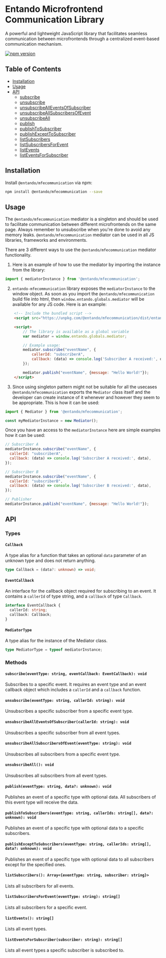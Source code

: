 # Entando Microfrontend Communication Library

A powerful and lightweight JavaScript library that facilitates seamless communication between microfrontends through a centralized event-based communication mechanism.

[![npm version](https://img.shields.io/npm/v/microfrontend-mediator.svg?style=flat)](https://www.npmjs.com/package/@entando/mfecommunication)

## Table of Contents

- [Installation](#installation)
- [Usage](#usage)
- [API](#api)
    - [subscribe](#subscribe)
    - [unsubscribe](#unsubscribe)
    - [unsubscribeAllEventsOfSubscriber](#unsubscribeAllEventsOfSubscriber)
    - [unsubscribeAllSubscribersOfEvent](#unsubscribeAllSubscribersOfEvent)
    - [unsubscribeAll](#unsubscribeAll)
    - [publish](#publish)
    - [publishToSubscriber](#publishToSubscriber)
    - [publishExceptToSubscriber](#publishExceptToSubscriber)
    - [listSubscribers](#listSubscribers)
    - [listSubscribersForEvent](#listSubscribersForEvent)
    - [listEvents](#listEvents)
    - [listEventsForSubscriber](#listEventsForSubscriber)

## Installation

Install `@entando/mfecommunication` via npm:

```sh
npm install @entando/mfecommunication --save
```

## Usage

The `@entando/mfecommunication` mediator is a singleton and should be used to facilitate communication between different microfrontends on the same page. Always remember to unsubscribe when you're done to avoid any memory leaks.  `@entando/mfecommunication` mediator can be used in all JS libraries, frameworks and environments.

There are 3 different ways to use the `@entando/mfecommunication` mediator functionality.

1. Here is an example of how to use the mediator by importing the instance from the library:

```javascript
import { mediatorInstance } from '@entando/mfecommunication';
```

2. `entando-mfecommunication` library exposes the `mediatorInstance` to the window object. As soon as you import the `@entando/mfecommunication` build file into html, then `window.entando.globals.mediator` will be available for any JS code.
Here is an example:
```html
    <!-- Include the bundled script -->
    <script src="https://unpkg.com/@entando/mfecommunication/dist/entando-mfecommunication.umd.cjs"></script>

    <script>
        // The library is available as a global variable
        var mediator = window.entando.globals.mediator;

        // Example usage:
        mediator.subscribe("eventName", {
            callerId: "subscriberA",
            callback: (data) => console.log('Subscriber A received:', data),
        });

        mediator.publish("eventName", {message: "Hello World!"});
    </script>
```

3. Since using singleton pattern might not be suitable for all the usecases `@entando/mfecommunication` exports the `Mediator` class itself and the developer can create instance of it whenever and however they seem to be appropriate. This is how it can be used:
```javascript
import { Mediator } from '@entando/mfecommunication';

const myMediatorInstance = new Mediator();
```

Once you have an access to the `mediatorInstance` here are simple examples how it can be used:

```javascript
// Subscriber A
mediatorInstance.subscribe("eventName", {
  callerId: "subscriberA",
  callback: (data) => console.log('Subscriber A received:', data),
});

// Subscriber B
mediatorInstance.subscribe("eventName", {
  callerId: "subscriberB",
  callback: (data) => console.log('Subscriber B received:', data),
});

// Publisher
mediatorInstance.publish("eventName", {message: "Hello World!"});
```

## API

### Types

#### `Callback`

A type alias for a function that takes an optional `data` parameter of an unknown type and does not return anything.

```typescript
type Callback = (data?: unknown) => void;
```

#### `EventCallback`

An interface for the callback object required for subscribing to an event. It contains a `callerId` of type string, and a `callback` of type `Callback`.

```typescript
interface EventCallback {
  callerId: string;
  callback: Callback;
}
```

#### `MediatorType`

A type alias for the instance of the Mediator class. 

```typescript
type MediatorType = typeof mediatorInstance;
```

### Methods

#### `subscribe(eventType: string, eventCallback: EventCallback): void`

Subscribes to a specific event. It requires an event type and an event callback object which includes a `callerId` and a `callback` function.

#### `unsubscribe(eventType: string, callerId: string): void`

Unsubscribes a specific subscriber from a specific event type.

#### `unsubscribeAllEventsOfSubscriber(callerId: string): void`

Unsubscribes a specific subscriber from all event types.

#### `unsubscribeAllSubscribersOfEvent(eventType: string): void`

Unsubscribes all subscribers from a specific event type.

#### `unsubscribeAll(): void`

Unsubscribes all subscribers from all event types.

#### `publish(eventType: string, data?: unknown): void`

Publishes an event of a specific type with optional data. All subscribers of this event type will receive the data.

#### `publishToSubscribers(eventType: string, callerIds: string[], data?: unknown): void`

Publishes an event of a specific type with optional data to a specific subscribers.

#### `publishExceptToSubscribers(eventType: string, callerIds: string[], data?: unknown): void`

Publishes an event of a specific type with optional data to all subscribers except for the specified ones.

#### `listSubscribers(): Array<{eventType: string, subscriber: string}>`

Lists all subscribers for all events.

#### `listSubscribersForEvent(eventType: string): string[]`

Lists all subscribers for a specific event.

#### `listEvents(): string[]`

Lists all event types.

#### `listEventsForSubscriber(subscriber: string): string[]`

Lists all event types a specific subscriber is subscribed to.
